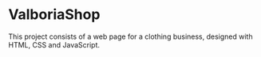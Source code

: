 # ValboriaShop
This project consists of a web page for a clothing business, designed with HTML, CSS and JavaScript.  
